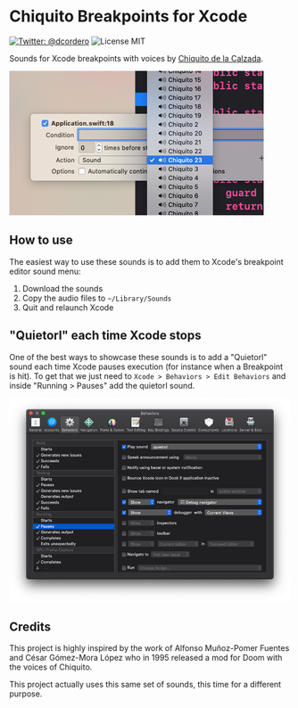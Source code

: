 # Chiquito Breakpoints for Xcode

[![Twitter: @dcordero](https://img.shields.io/badge/contact-@dcordero-blue.svg?style=flat)](https://twitter.com/dcordero)
![License MIT](https://img.shields.io/badge/license-MIT-green.svg)

Sounds for Xcode breakpoints with voices by [Chiquito de la Calzada](https://en.wikipedia.org/wiki/Chiquito_de_la_Calzada).

![](Preview.png)

## How to use

The easiest way to use these sounds is to add them to Xcode's breakpoint editor sound menu:

1. Download the sounds
2. Copy the audio files to `~/Library/Sounds`
3. Quit and relaunch Xcode

## "Quietorl" each time Xcode stops

One of the best ways to showcase these sounds is to add a "Quietorl" sound each time Xcode pauses execution (for instance when a Breakpoint is hit). To get that we just need to `Xcode > Behaviors > Edit Behaviors` and inside "Running > Pauses" add the quietorl sound.

![](quietorl.png)

## Credits

This project is highly inspired by the work of Alfonso Muñoz-Pomer Fuentes and César Gómez-Mora López who in 1995 released a mod for Doom with the voices of Chiquito.

This project actually uses this same set of sounds, this time for a different purpose.
